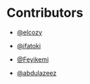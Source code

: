 # Contributors
-  [@elcozy](https://github.com/elcozy)

-  [@ifatoki](https://github.com/ifatoki)

-  [@Feyikemi](https://github.com/Agboolafeyikemi)

-  [@abdulazeez](https://githubb.com/abdulazeez001)
